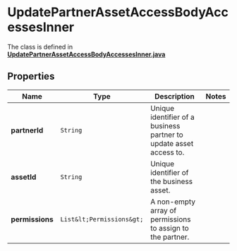 

# UpdatePartnerAssetAccessBodyAccessesInner

The class is defined in **[UpdatePartnerAssetAccessBodyAccessesInner.java](../../src/main/java/org/openapitools/model/UpdatePartnerAssetAccessBodyAccessesInner.java)**

## Properties

Name | Type | Description | Notes
------------ | ------------- | ------------- | -------------
**partnerId** | `String` | Unique identifier of a business partner to update asset access to. | 
**assetId** | `String` | Unique identifier of the business asset. | 
**permissions** | `List&lt;Permissions&gt;` | A non-empty array of permissions to assign to the partner. | 





